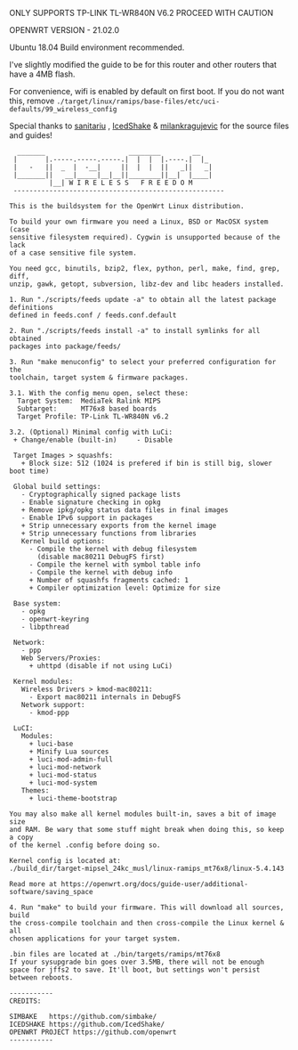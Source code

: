 ONLY SUPPORTS TP-LINK TL-WR840N V6.2 PROCEED WITH CAUTION

OPENWRT VERSION - 21.02.0

Ubuntu 18.04 Build environment recommended.

I've slightly modified the guide to be for this router and other routers that have a 4MB flash.

For convenience, wifi is enabled by default on first boot. If you do not want this, remove ``./target/linux/ramips/base-files/etc/uci-defaults/99_wireless_config``

Special thanks to [sanitariu](https://forum.openwrt.org/t/support-for-tl-wr840n-ver-6-0/17041/113) , [IcedShake](https://github.com/milankragujevic/openwrt-wr840n-v620-old/blob/master/target/linux/ramips/dts/mt7628an_tplink_tl-wr840n-v6.dts) & [milankragujevic](https://github.com/IcedShake/openwrt-19.07-tl-wr840n-v6.x) for the source files and guides!

```
  _______                     ________        __
 |       |.-----.-----.-----.|  |  |  |.----.|  |_
 |   -   ||  _  |  -__|     ||  |  |  ||   _||   _|
 |_______||   __|_____|__|__||________||__|  |____|
          |__| W I R E L E S S   F R E E D O M
 -----------------------------------------------------

This is the buildsystem for the OpenWrt Linux distribution.

To build your own firmware you need a Linux, BSD or MacOSX system (case
sensitive filesystem required). Cygwin is unsupported because of the lack
of a case sensitive file system.

You need gcc, binutils, bzip2, flex, python, perl, make, find, grep, diff,
unzip, gawk, getopt, subversion, libz-dev and libc headers installed.

1. Run "./scripts/feeds update -a" to obtain all the latest package definitions
defined in feeds.conf / feeds.conf.default

2. Run "./scripts/feeds install -a" to install symlinks for all obtained
packages into package/feeds/

3. Run "make menuconfig" to select your preferred configuration for the
toolchain, target system & firmware packages.

3.1. With the config menu open, select these:
  Target System:  MediaTek Ralink MIPS
  Subtarget:      MT76x8 based boards
  Target Profile: TP-Link TL-WR840N v6.2

3.2. (Optional) Minimal config with LuCi:
 + Change/enable (built-in)     - Disable

 Target Images > squashfs:
   + Block size: 512 (1024 is prefered if bin is still big, slower boot time)

 Global build settings:
   - Cryptographically signed package lists
   - Enable signature checking in opkg
   + Remove ipkg/opkg status data files in final images
   - Enable IPv6 support in packages
   + Strip unnecessary exports from the kernel image
   + Strip unnecessary functions from libraries
   Kernel build options:
     - Compile the kernel with debug filesystem 
       (disable mac80211 DebugFS first)
     - Compile the kernel with symbol table info
     - Compile the kernel with debug info
     + Number of squashfs fragments cached: 1
     + Compiler optimization level: Optimize for size

 Base system:
   - opkg
   - openwrt-keyring
   - libpthread

 Network:
   - ppp
   Web Servers/Proxies:
     + uhttpd (disable if not using LuCi)

 Kernel modules:
   Wireless Drivers > kmod-mac80211:
     - Export mac80211 internals in DebugFS
   Network support:
     - kmod-ppp

 LuCI:
   Modules:
     + luci-base
     + Minify Lua sources
     + luci-mod-admin-full
     + luci-mod-network
     + luci-mod-status
     + luci-mod-system
   Themes:
     + luci-theme-bootstrap

You may also make all kernel modules built-in, saves a bit of image size
and RAM. Be wary that some stuff might break when doing this, so keep a copy
of the kernel .config before doing so.

Kernel config is located at:
./build_dir/target-mipsel_24kc_musl/linux-ramips_mt76x8/linux-5.4.143

Read more at https://openwrt.org/docs/guide-user/additional-software/saving_space

4. Run "make" to build your firmware. This will download all sources, build
the cross-compile toolchain and then cross-compile the Linux kernel & all
chosen applications for your target system.

.bin files are located at ./bin/targets/ramips/mt76x8
If your sysupgrade bin goes over 3.5MB, there will not be enough
space for jffs2 to save. It'll boot, but settings won't persist
between reboots.

-----------
CREDITS:

SIMBAKE   https://github.com/simbake/
ICEDSHAKE https://github.com/IcedShake/
OPENWRT PROJECT https://github.com/openwrt
-----------
```
